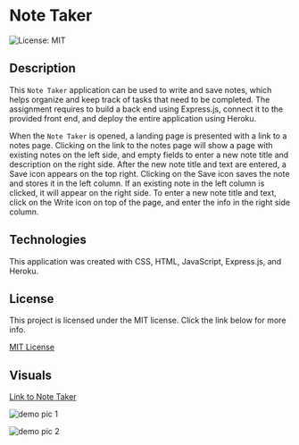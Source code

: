 # Note Taker

![License: MIT](https://img.shields.io/badge/License-MIT-yellow.svg)

## Description
This `Note Taker` application can be used to write and save notes, which helps organize and keep track of tasks that need to be completed. The assignment requires to build a back end using Express.js, connect it to the provided front end, and deploy the entire application using Heroku.

When the `Note Taker` is opened, a landing page is presented with a link to a notes page. Clicking on the link to the notes page will show a page with existing notes on the left side, and empty fields to enter a new note title and description on the right side. After the new note title and text are entered, a Save icon appears on the top right. Clicking on the Save icon saves the note and stores it in the left column. If an existing note in the left column is clicked, it will appear on the right side. To enter a new note title and text, click on the Write icon on top of the page, and enter the info in the right side column.

## Technologies
This application was created with CSS, HTML, JavaScript, Express.js, and Heroku.

## License
This project is licensed under the MIT license. Click the link below for more info.

[MIT License](https://opensource.org/licenses/MIT)

## Visuals
[Link to Note Taker](https.url.com)

![demo pic 1](Assets/demo-pic1.jpg)

![demo pic 2](Assets/demo-pic2.jpg)